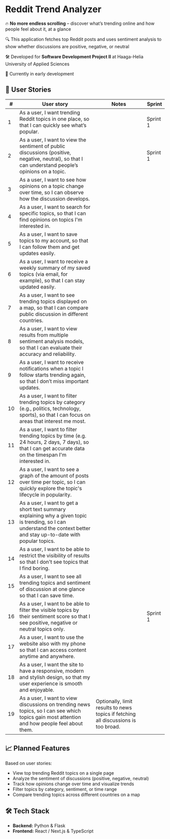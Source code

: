 # Reddit Trend Analyzer 

🔥 **No more endless scrolling** – discover what’s trending online and how people feel about it, at a glance

🔍 This application fetches top Reddit posts and uses sentiment analysis to show whether discussions are positive, negative, or neutral

🛠 Developed for **Software Development Project II** at Haaga-Helia University of Applied Sciences

🚧 Currently in early development

## 📌 User Stories
| #  | User story | Notes | Sprint |
|----|----------|--------|--------|
| 1  | As a user, I want trending Reddit topics in one place, so that I can quickly see what’s popular. | | Sprint 1 |
| 2  | As a user, I want to view the sentiment of public discussions (positive, negative, neutral), so that I can understand people’s opinions on a topic. | | Sprint 1 |
| 3  | As a user, I want to see how opinions on a topic change over time, so I can observe how the discussion develops. | | |
| 4  | As a user, I want to search for specific topics, so that I can find opinions on topics I'm interested in. | | |
| 5  | As a user, I want to save topics to my account, so that I can follow them and get updates easily. | | |
| 6  | As a user, I want to receive a weekly summary of my saved topics (via email, for example), so that I can stay updated easily. | | |
| 7  | As a user, I want to see trending topics displayed on a map, so that I can compare public discussion in different countries. | | |
| 8  | As a user, I want to view results from multiple sentiment analysis models, so that I can evaluate their accuracy and reliability. | | |
| 9  | As a user, I want to receive notifications when a topic I follow starts trending again, so that I don’t miss important updates. | | |
| 10 | As a user, I want to filter trending topics by category (e.g., politics, technology, sports), so that I can focus on areas that interest me most. | | |
| 11 | As a user, I want to filter trending topics by time (e.g. 24 hours, 2 days, 7 days), so that I can get accurate data on the timespan I'm interested in. | | |
| 12 | As a user, I want to see a graph of the amount of posts over time per topic, so I can quickly explore the topic's lifecycle in popularity. | | |
| 13 | As a user, I want to get a short text summary explaining why a given topic is trending, so I can understand the context better and stay up-to-date with popular topics. | | |
| 14 | As a user, I want to be able to restrict the visibility of results so that I don't see topics that I find boring. | | |
| 15 | As a user, I want to see all trending topics and sentiment of discussion at one glance so that I can save time. | | |
| 16 | As a user, I want to be able to filter the visible topics by their sentiment score so that I see positive, negative or neutral topics only. | | Sprint 1 |
| 17 | As a user, I want to use the website also with my phone so that I can access content anytime and anywhere. | | |
| 18 | As a user, I want the site to have a responsive, modern and stylish design, so that my user experience is smooth and enjoyable. | | |
| 19 | As a user, I want to view discussions on trending news topics, so I can see which topics gain most attention and how people feel about them. | Optionally, limit results to news topics if fetching all discussions is too broad. | |

## 📈 Planned Features
Based on user stories:
- View top trending Reddit topics on a single page
- Analyze the sentiment of discussions (positive, negative, neutral)
- Track how opinions change over time and visualize trends
- Filter topics by category, sentiment, or time range
- Compare trending topics across different countries on a map
  
## 🛠 Tech Stack
- **Backend:** Python & Flask
- **Frontend:** React / Next.js & TypeScript













